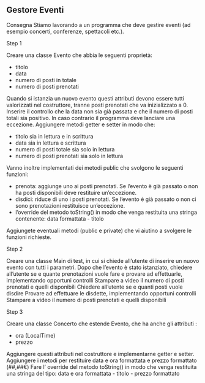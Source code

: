 ## Gestore Eventi

Consegna
Stiamo lavorando a un programma che deve gestire eventi (ad esempio concerti, conferenze, spettacoli etc.).

Step 1

Creare una classe Evento che abbia le seguenti proprietà:
- titolo
- data
- numero di posti in totale
- numero di posti prenotati
  
Quando si istanzia un nuovo evento questi attributi devono essere tutti valorizzati nel costruttore, tranne posti prenotati che va inizializzato a 0.
Inserire il controllo che la data non sia già passata e che il numero di posti totali sia positivo. In caso contrario il programma deve lanciare una eccezione.
Aggiungere metodi getter e setter in modo che:
- titolo sia in lettura e in scrittura
- data sia in lettura e scrittura
- numero di posti totale sia solo in lettura
- numero di posti prenotati sia solo in lettura

Vanno inoltre implementati dei metodi public che svolgono le seguenti funzioni:
- prenota: aggiunge uno ai posti prenotati. Se l’evento è già passato o non ha posti disponibili deve restituire un’eccezione.
- disdici: riduce di uno i posti prenotati. Se l’evento è già passato o non ci sono prenotazioni restituisce un’eccezione.
- l’override del metodo toString() in modo che venga restituita una stringa contenente: data formattata - titolo
  
Aggiungete eventuali metodi (public e private) che vi aiutino a svolgere le funzioni richieste.

Step 2

Creare una classe Main di test, in cui si chiede all’utente di inserire un nuovo evento con tutti i parametri.
Dopo che l’evento è stato istanziato, chiedere all’utente se e quante prenotazioni vuole fare e provare ad effettuarle, implementando opportuni controlli
Stampare a video il numero di posti prenotati e quelli disponibili
Chiedere all’utente se e quanti posti vuole disdire
Provare ad effettuare le disdette, implementando opportuni controlli
Stampare a video il numero di posti prenotati e quelli disponibili

Step 3

Creare una classe Concerto che estende Evento, che ha anche gli attributi :
- ora (LocalTime)
- prezzo
  
Aggiungere questi attributi nel costruttore e implementarne getter e setter.
Aggiungere i metodi per restituire data e ora formattata e prezzo formattato (##,##€) Fare l’ override del metodo toString() in modo che venga restituita una stringa del tipo: data e ora formattata - titolo - prezzo formattato
